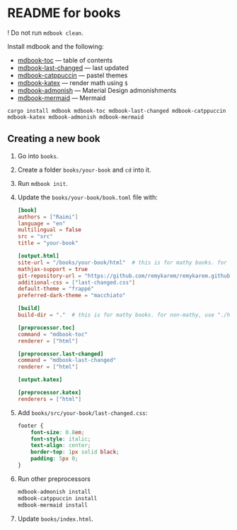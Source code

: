 # README for books

! Do not run `mdbook clean`.

Install mdbook and the following:
* [mdbook-toc](https://github.com/badboy/mdbook-toc) — table of contents
* [mdbook-last-changed](https://github.com/badboy/mdbook-last-changed) — last updated
* [mdbook-catppuccin](https://github.com/catppuccin/mdBook) — pastel themes
* [mdbook-katex](https://github.com/lzanini/mdbook-katex) — render math using `$`
* [mdbook-admonish](https://github.com/tommilligan/mdbook-admonish) — Material Design admonishments
* [mdbook-mermaid](https://github.com/badboy/mdbook-mermaid) — Mermaid

```
cargo install mdbook mdbook-toc mdbook-last-changed mdbook-catppuccin mdbook-katex mdbook-admonish mdbook-mermaid
```

## Creating a new book

1. Go into `books`.

2. Create a folder `books/your-book` and `cd` into it.

3. Run `mdbook init`.

4. Update the `books/your-book/book.toml` file with:

    ```toml
    [book]
    authors = ["Raimi"]
    language = "en"
    multilingual = false
    src = "src"
    title = "your-book"

    [output.html]
    site-url = "/books/your-book/html"  # this is for mathy books. for non-mathy, use "/books/your-book"
    mathjax-support = true
    git-repository-url = "https://github.com/remykarem/remykarem.github.io" # Required for preprocess.last-changed
    additional-css = ["last-changed.css"]
    default-theme = "frappé"
    preferred-dark-theme = "macchiato"

    [build]
    build-dir = "."  # this is for mathy books. for non-mathy, use "./html"

    [preprocessor.toc]
    command = "mdbook-toc"
    renderer = ["html"]

    [preprocessor.last-changed]
    command = "mdbook-last-changed"
    renderer = ["html"]

    [output.katex]

    [preprocessor.katex]
    renderers = ["html"]
    ```

5. Add `books/src/your-book/last-changed.css`:

    ```css
    footer {
        font-size: 0.8em;
        font-style: italic;
        text-align: center;
        border-top: 1px solid black;
        padding: 5px 0;
    }
    ```

6. Run other preprocessors

    ```bash
    mdbook-admonish install
    mdbook-catppuccin install
    mdbook-mermaid install
    ```

7. Update `books/index.html`.
